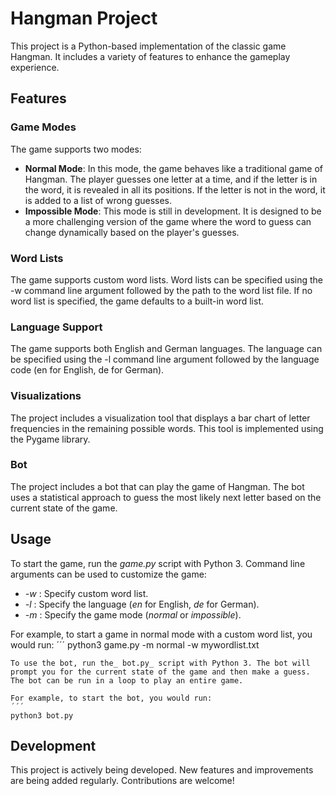 # Hangman Project
This project is a Python-based implementation of the classic game Hangman. It includes a variety of features to enhance the gameplay experience.  

## Features

### Game Modes
The game supports two modes:
- **Normal Mode**: In this mode, the game behaves like a traditional game of Hangman. The player guesses one letter at a time, and if the letter is in the word, it is revealed in all its positions. If the letter is not in the word, it is added to a list of wrong guesses.
- **Impossible Mode**: This mode is still in development. It is designed to be a more challenging version of the game where the word to guess can change dynamically based on the player's guesses.


### Word Lists
The game supports custom word lists. Word lists can be specified using the -w command line argument followed by the path to the word list file. If no word list is specified, the game defaults to a built-in word list.

### Language Support
The game supports both English and German languages. The language can be specified using the -l command line argument followed by the language code (en for English, de for German).

### Visualizations
The project includes a visualization tool that displays a bar chart of letter frequencies in the remaining possible words. This tool is implemented using the Pygame library.

### Bot
The project includes a bot that can play the game of Hangman. The bot uses a statistical approach to guess the most likely next letter based on the current state of the game.

## Usage
To start the game, run the _game.py_ script with Python 3. Command line arguments can be used to customize the game:

- _-w <wordlist-path>_: Specify custom word list.
- _-l <language>_: Specify the language (_en_ for English, _de_ for German).
- _-m <mode>_: Specify the game mode (_normal_ or _impossible_).

For example, to start a game in normal mode with a custom word list, you would run:
´´´
python3 game.py -m normal -w mywordlist.txt
```
To use the bot, run the_ bot.py_ script with Python 3. The bot will prompt you for the current state of the game and then make a guess. The bot can be run in a loop to play an entire game.

For example, to start the bot, you would run:
´´´
python3 bot.py
```

## Development
This project is actively being developed. New features and improvements are being added regularly. Contributions are welcome!
